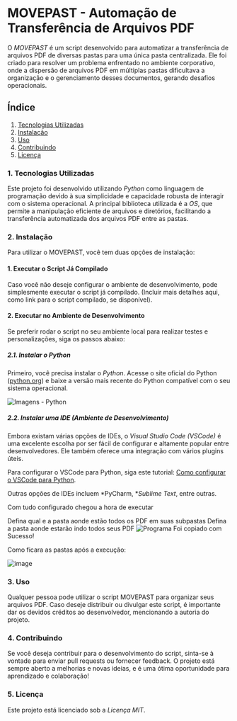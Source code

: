 # MOVEPAST - Automação de Transferência de Arquivos PDF

O *MOVEPAST* é um script desenvolvido para automatizar a transferência de arquivos PDF de diversas pastas para uma única pasta centralizada. Ele foi criado para resolver um problema enfrentado no ambiente corporativo, onde a dispersão de arquivos PDF em múltiplas pastas dificultava a organização e o gerenciamento desses documentos, gerando desafios operacionais.

## Índice

1. [Tecnologias Utilizadas](#tecnologias-utilizadas)
2. [Instalação](#instalacao)
3. [Uso](#uso)
4. [Contribuindo](#contribuindo)
5. [Licença](#licenca)

### 1. Tecnologias Utilizadas

Este projeto foi desenvolvido utilizando *Python* como linguagem de programação devido à sua simplicidade e capacidade robusta de interagir com o sistema operacional. A principal biblioteca utilizada é a *OS*, que permite a manipulação eficiente de arquivos e diretórios, facilitando a transferência automatizada dos arquivos PDF entre as pastas.

### 2. Instalação

Para utilizar o MOVEPAST, você tem duas opções de instalação:

#### 1. Executar o Script Já Compilado
Caso você não deseje configurar o ambiente de desenvolvimento, pode simplesmente executar o script já compilado. (Incluir mais detalhes aqui, como link para o script compilado, se disponível).

#### 2. Executar no Ambiente de Desenvolvimento
Se preferir rodar o script no seu ambiente local para realizar testes e personalizações, siga os passos abaixo:

##### 2.1. Instalar o Python
Primeiro, você precisa instalar o *Python*. Acesse o site oficial do Python ([python.org](https://www.python.org/)) e baixe a versão mais recente do Python compatível com o seu sistema operacional.

![Imagens - Python](https://github.com/user-attachments/assets/bf2755f8-ee88-4d55-ae6a-710bba105324)

##### 2.2. Instalar uma IDE (Ambiente de Desenvolvimento)
Embora existam várias opções de IDEs, o *Visual Studio Code (VSCode)* é uma excelente escolha por ser fácil de configurar e altamente popular entre desenvolvedores. Ele também oferece uma integração com vários plugins úteis.

Para configurar o VSCode para Python, siga este tutorial: [Como configurar o VSCode para Python](https://www.datacamp.com/pt/tutorial/setting-up-vscode-python).

Outras opções de IDEs incluem *PyCharm, **Sublime Text*, entre outras.

Com tudo configurado chegou a hora de executar

Defina qual e a pasta aonde estão todos os PDF em suas subpastas
Defina a pasta aonde estarão indo todos seus PDF
![Programa](https://github.com/user-attachments/assets/400de0a4-e784-404a-83b1-70c13ea09d35)
Foi copiado com Sucesso!

Como ficara as pastas após a execução:

![image](https://github.com/user-attachments/assets/47bb5ade-0dd6-435c-8210-f2b8375f7f4a)

### 3. Uso

Qualquer pessoa pode utilizar o script MOVEPAST para organizar seus arquivos PDF. Caso deseje distribuir ou divulgar este script, é importante dar os devidos créditos ao desenvolvedor, mencionando a autoria do projeto.

### 4. Contribuindo

Se você deseja contribuir para o desenvolvimento do script, sinta-se à vontade para enviar pull requests ou fornecer feedback. O projeto está sempre aberto a melhorias e novas ideias, e é uma ótima oportunidade para aprendizado e colaboração!

### 5. Licença

Este projeto está licenciado sob a *Licença MIT*.

